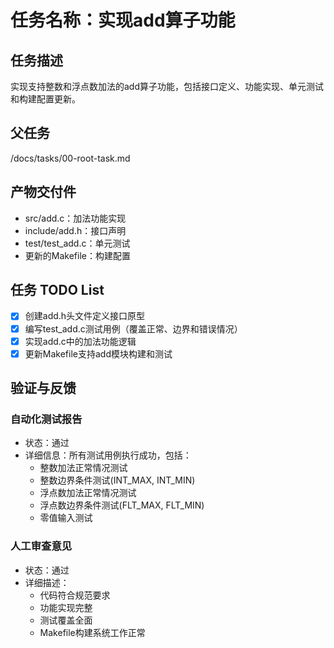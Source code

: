 # 任务名称：实现add算子功能

## 任务描述
实现支持整数和浮点数加法的add算子功能，包括接口定义、功能实现、单元测试和构建配置更新。

## 父任务
/docs/tasks/00-root-task.md

## 产物交付件
- src/add.c：加法功能实现
- include/add.h：接口声明
- test/test_add.c：单元测试
- 更新的Makefile：构建配置

## 任务 TODO List
- [x] 创建add.h头文件定义接口原型
- [x] 编写test_add.c测试用例（覆盖正常、边界和错误情况）
- [x] 实现add.c中的加法功能逻辑
- [x] 更新Makefile支持add模块构建和测试

## 验证与反馈
### 自动化测试报告
- 状态：通过
- 详细信息：所有测试用例执行成功，包括：
  * 整数加法正常情况测试
  * 整数边界条件测试(INT_MAX, INT_MIN)
  * 浮点数加法正常情况测试
  * 浮点数边界条件测试(FLT_MAX, FLT_MIN)
  * 零值输入测试

### 人工审查意见
- 状态：通过
- 详细描述：
  * 代码符合规范要求
  * 功能实现完整
  * 测试覆盖全面
  * Makefile构建系统工作正常